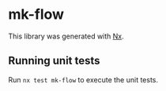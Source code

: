 # mk-flow

This library was generated with [Nx](https://nx.dev).

## Running unit tests

Run `nx test mk-flow` to execute the unit tests.
